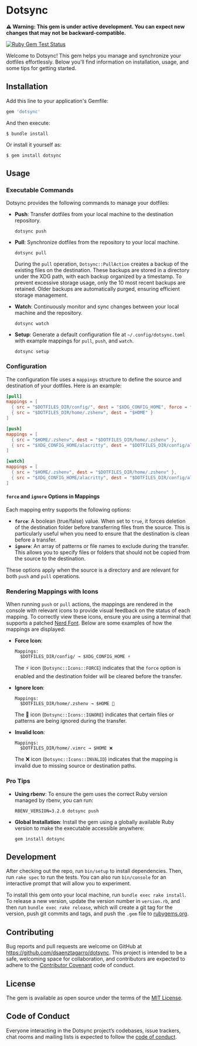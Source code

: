 # Dotsync

**⚠️ Warning: This gem is under active development. You can expect new changes that may not be backward-compatible.**

[![Ruby Gem Test Status](https://github.com/dsaenztagarro/dotsync/actions/workflows/gem-push.yml/badge.svg)](https://github.com/dsaenztagarro/dotsync/actions)

Welcome to Dotsync! This gem helps you manage and synchronize your dotfiles effortlessly. Below you'll find information on installation, usage, and some tips for getting started.

## Installation

Add this line to your application's Gemfile:

```ruby
gem 'dotsync'
```

And then execute:

    $ bundle install

Or install it yourself as:

    $ gem install dotsync

## Usage

### Executable Commands

Dotsync provides the following commands to manage your dotfiles:

- **Push**: Transfer dotfiles from your local machine to the destination repository.
  ```shell
  dotsync push
  ```

- **Pull**: Synchronize dotfiles from the repository to your local machine.
  ```shell
  dotsync pull
  ```

  During the `pull` operation, `Dotsync::PullAction` creates a backup of the existing files on the destination. These backups are stored in a directory under the XDG path, with each backup organized by a timestamp. To prevent excessive storage usage, only the 10 most recent backups are retained. Older backups are automatically purged, ensuring efficient storage management.

- **Watch**: Continuously monitor and sync changes between your local machine and the repository.
  ```shell
  dotsync watch
  ```

- **Setup**: Generate a default configuration file at `~/.config/dotsync.toml` with example mappings for `pull`, `push`, and `watch`.
  ```shell
  dotsync setup
  ```

### Configuration

The configuration file uses a `mappings` structure to define the source and destination of your dotfiles. Here is an example:

```toml
[pull]
mappings = [
  { src = "$DOTFILES_DIR/config/", dest = "$XDG_CONFIG_HOME", force = false },
  { src = "$DOTFILES_DIR/home/.zshenv", dest = "$HOME" }
]

[push]
mappings = [
  { src = "$HOME/.zshenv", dest = "$DOTFILES_DIR/home/.zshenv" },
  { src = "$XDG_CONFIG_HOME/alacritty", dest = "$DOTFILES_DIR/config/alacritty" }
]

[watch]
mappings = [
  { src = "$HOME/.zshenv", dest = "$DOTFILES_DIR/home/.zshenv" },
  { src = "$XDG_CONFIG_HOME/alacritty", dest = "$DOTFILES_DIR/config/alacritty" }
]
```

#### `force` and `ignore` Options in Mappings

Each mapping entry supports the following options:

- **`force`**: A boolean (true/false) value. When set to `true`, it forces deletion of the destination folder before transferring files from the source. This is particularly useful when you need to ensure that the destination is clean before a transfer.
- **`ignore`**: An array of patterns or file names to exclude during the transfer. This allows you to specify files or folders that should not be copied from the source to the destination.

These options apply when the source is a directory and are relevant for both `push` and `pull` operations.

### Rendering Mappings with Icons

When running `push` or `pull` actions, the mappings are rendered in the console with relevant icons to provide visual feedback on the status of each mapping. To correctly view these icons, ensure you are using a terminal that supports a patched [Nerd Font](https://www.nerdfonts.com). Below are some examples of how the mappings are displayed:

- **Force Icon**:
  ```
  Mappings:
    $DOTFILES_DIR/config/ → $XDG_CONFIG_HOME ⚡
  ```
  The ⚡ icon (`Dotsync::Icons::FORCE`) indicates that the `force` option is enabled and the destination folder will be cleared before the transfer.

- **Ignore Icon**:
  ```
  Mappings:
    $DOTFILES_DIR/home/.zshenv → $HOME 🚫
  ```
  The 🚫 icon (`Dotsync::Icons::IGNORE`) indicates that certain files or patterns are being ignored during the transfer.

- **Invalid Icon**:
  ```
  Mappings:
    $DOTFILES_DIR/home/.vimrc → $HOME ❌
  ```
  The ❌ icon (`Dotsync::Icons::INVALID`) indicates that the mapping is invalid due to missing source or destination paths.

### Pro Tips

- **Using rbenv**: To ensure the gem uses the correct Ruby version managed by rbenv, you can run:
  ```shell
  RBENV_VERSION=3.2.0 dotsync push
  ```

- **Global Installation**: Install the gem using a globally available Ruby version to make the executable accessible anywhere:
  ```shell
  gem install dotsync
  ```

## Development

After checking out the repo, run `bin/setup` to install dependencies. Then, run `rake spec` to run the tests. You can also run `bin/console` for an interactive prompt that will allow you to experiment.

To install this gem onto your local machine, run `bundle exec rake install`. To release a new version, update the version number in `version.rb`, and then run `bundle exec rake release`, which will create a git tag for the version, push git commits and tags, and push the `.gem` file to [rubygems.org](https://rubygems.org).

## Contributing

Bug reports and pull requests are welcome on GitHub at https://github.com/dsaenztagarro/dotsync. This project is intended to be a safe, welcoming space for collaboration, and contributors are expected to adhere to the [Contributor Covenant](http://contributor-covenant.org) code of conduct.

## License

The gem is available as open source under the terms of the [MIT License](https://opensource.org/licenses/MIT).

## Code of Conduct

Everyone interacting in the Dotsync project’s codebases, issue trackers, chat rooms and mailing lists is expected to follow the [code of conduct](https://github.com/dsaenztagarro/dotsync/blob/master/CODE_OF_CONDUCT.md).

